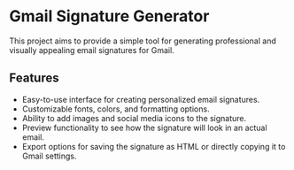 # Gmail Signature Generator

This project aims to provide a simple tool for generating professional and visually appealing email signatures for Gmail.

## Features

- Easy-to-use interface for creating personalized email signatures.
- Customizable fonts, colors, and formatting options.
- Ability to add images and social media icons to the signature.
- Preview functionality to see how the signature will look in an actual email.
- Export options for saving the signature as HTML or directly copying it to Gmail settings.

